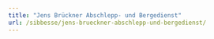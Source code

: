```yaml
---
title: "Jens Brückner Abschlepp- und Bergedienst"
url: /sibbesse/jens-brueckner-abschlepp-und-bergedienst/
---
```

